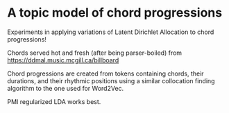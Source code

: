 # A topic model of chord progressions
Experiments in applying variations of Latent Dirichlet Allocation to chord progressions!

Chords served hot and fresh (after being parser-boiled) from https://ddmal.music.mcgill.ca/billboard

Chord progressions are created from tokens containing chords, their durations, and their rhythmic positions using a similar collocation finding algorithm to the one used for Word2Vec.

PMI regularized LDA works best.